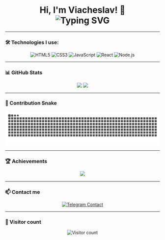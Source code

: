 
<h1 align="center">
  Hi, I'm Viacheslav! 👋
  <br>
  <img src="https://readme-typing-svg.herokuapp.com?font=Fira+Code&duration=3000&pause=1000&color=F75C7E&width=435&lines=Fullstack+Developer+in+progress...;JavaScript%2C+React%2C+Node.js;Love+learning+and+building+cool+stuff" alt="Typing SVG"/> 

</h1>

---

### 🛠️ Technologies I use:

<p align="center">
  <img src="https://cdn.jsdelivr.net/gh/devicons/devicon/icons/html5/html5-original.svg" width="50" alt="HTML5"/>
  <img src="https://cdn.jsdelivr.net/gh/devicons/devicon/icons/css3/css3-original.svg" width="50" alt="CSS3"/>
  <img src="https://cdn.jsdelivr.net/gh/devicons/devicon/icons/javascript/javascript-original.svg" width="50" alt="JavaScript"/>
  <img src="https://cdn.jsdelivr.net/gh/devicons/devicon/icons/react/react-original.svg" width="50" alt="React"/>
  <img src="https://cdn.jsdelivr.net/gh/devicons/devicon/icons/nodejs/nodejs-original.svg" width="50" alt="Node.js"/>
</p>


---

### 📊 GitHub Stats

<p align="center">
  <img src="https://github-readme-stats.vercel.app/api?username=Viacheslav-Bo&show_icons=true&theme=radical" height="150" />
  <img src="https://github-readme-stats.vercel.app/api/top-langs/?username=Viacheslav-Bo&layout=compact&theme=radical" height="150" />
</p>

---

### 🐍 Contribution Snake

<p align="center">
  <picture>
    <source srcset="https://raw.githubusercontent.com/Viacheslav-Bo/Viacheslav-Bo/output/github-contribution-grid-snake-dark.svg" media="(prefers-color-scheme: dark)" />
    <source srcset="https://raw.githubusercontent.com/Viacheslav-Bo/Viacheslav-Bo/output/github-contribution-grid-snake.svg" media="(prefers-color-scheme: light)" />
    <img src="https://raw.githubusercontent.com/Viacheslav-Bo/Viacheslav-Bo/output/github-contribution-grid-snake.svg" alt="Contribution Snake" style="opacity:0.7" />
  </picture>
</p>


---

### 🏆 Achievements

<p align="center">
  <img src="https://github-profile-trophy.vercel.app/?username=Viacheslav-Bo&theme=radical&no-frame=true&no-bg=true&margin-w=4" />
</p>

---

### 📫 Contact me

<p align="center">
  <a href="https://t.me/Menyanthes" target="_blank">
    <img src="https://img.shields.io/badge/Telegram-@Menyanthes-blue?logo=telegram&style=for-the-badge" alt="Telegram Contact" />
  </a>
</p>

---

### 👀 Visitor count

<p align="center">
  <img src="https://komarev.com/ghpvc/?username=Viacheslav-Bo&style=flat-square&color=blue" alt="Visitor count" />
</p>
